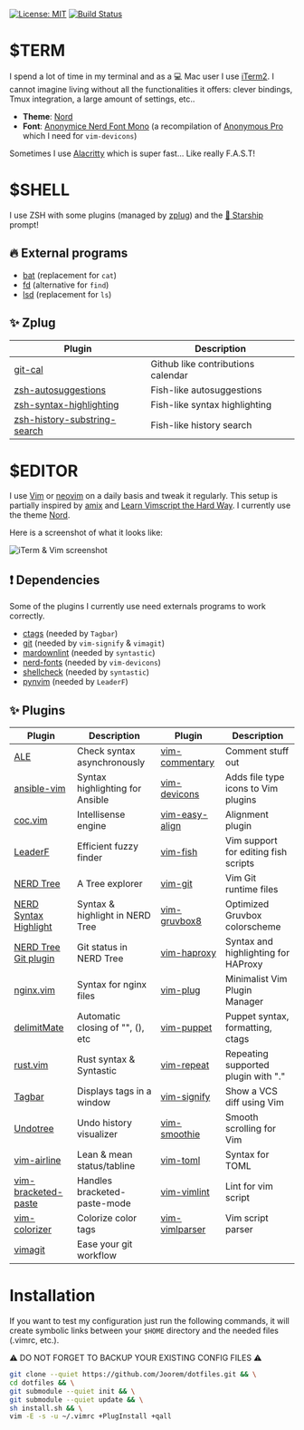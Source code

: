[![License: MIT](https://img.shields.io/badge/License-MIT-green.svg)](https://opensource.org/licenses/MIT)
[![Build Status](https://travis-ci.org/Joorem/dotfiles.svg?branch=master)](https://travis-ci.org/Joorem/dotfiles)

# $TERM

I spend a lot of time in my terminal and as a :computer: Mac user I use [iTerm2][29].
I cannot imagine living without all the functionalities it offers: clever
bindings, Tmux integration, a large amount of settings, etc..

* **Theme**: [Nord][nord-iterm2]
* **Font**: [Anonymice Nerd Font Mono][41] (a recompilation of [Anonymous Pro][42] which I need for `vim-devicons`)

Sometimes I use [Alacritty][alacritty] which is super fast... Like really F.A.S.T!

# $SHELL

I use ZSH with some plugins (managed by [zplug][zplug]) and the
[:rocket: Starship][starship] prompt!

## :fire: External programs

* [bat][bat] (replacement for `cat`)
* [fd][fd] (alternative for `find`)
* [lsd][lsd] (replacement for `ls`)

## :sparkles: Zplug

| Plugin                                   | Description                        |
|------------------------------------------|------------------------------------|
| [git-cal][gitcal]                        | Github like contributions calendar |
| [zsh-autosuggestions][zsh-as]            | Fish-like autosuggestions          |
| [zsh-syntax-highlighting][zsh-highlight] | Fish-like syntax highlighting      |
| [zsh-history-substring-search][zsh-hss]  | Fish-like history search           |

# $EDITOR

I use [Vim][8] or [neovim][nvim] on a daily basis and tweak it regularly. This
setup is partially inspired by [amix][5] and [Learn Vimscript the Hard Way][12].
I currently use the theme [Nord][nord-vim].

Here is a screenshot of what it looks like:

![iTerm & Vim screenshot](https://github.com/Joorem/dotfiles/wiki/img/iterm-vim-nord.png)

## :exclamation: Dependencies

Some of the plugins I currently use need externals programs to work correctly.

* [ctags][39] (needed by `Tagbar`)
* [git][48] (needed by `vim-signify` & `vimagit`)
* [mardownlint][38] (needed by `syntastic`)
* [nerd-fonts][33] (needed by `vim-devicons`)
* [shellcheck][34] (needed by `syntastic`)
* [pynvim][49] (needed by `LeaderF`)

## :sparkles: Plugins

| Plugin                      | Description                      | Plugin                     | Description                          |
| --------------------------- | ---------------------------------| ---------------------------| -------------------------------------|
| [ALE][15]                   | Check syntax asynchronously      | [vim-commentary][28]       | Comment stuff out                    |
| [ansible-vim][25]           | Syntax highlighting for Ansible  | [vim-devicons][37]         | Adds file type icons to Vim plugins  |
| [coc.vim][vim-coc]          | Intellisense engine              | [vim-easy-align][3]        | Alignment plugin                     |
| [LeaderF][11]               | Efficient fuzzy finder           | [vim-fish][44]             | Vim support for editing fish scripts |
| [NERD Tree][2]              | A Tree explorer                  | [vim-git][30]              | Vim Git runtime files                |
| [NERD Syntax Highlight][36] | Syntax & highlight in NERD Tree  | [vim-gruvbox8][45]         | Optimized Gruvbox colorscheme        |
| [NERD Tree Git plugin][20]  | Git status in NERD Tree          | [vim-haproxy][vim-haproxy] | Syntax and highlighting for HAProxy  |
| [nginx.vim][nginx]          | Syntax for nginx files           | [vim-plug][6]              | Minimalist Vim Plugin Manager        |
| [delimitMate][19]           | Automatic closing of "", (), etc | [vim-puppet][14]           | Puppet syntax, formatting, ctags     |
| [rust.vim][26]              | Rust syntax & Syntastic          | [vim-repeat][30]           | Repeating supported plugin with "."  |
| [Tagbar][22]                | Displays tags in a window        | [vim-signify][23]          | Show a VCS diff using Vim            |
| [Undotree][24]              | Undo history visualizer          | [vim-smoothie][46]         | Smooth scrolling for Vim             |
| [vim-airline][1]            | Lean & mean status/tabline       | [vim-toml][35]             | Syntax for TOML                      |
| [vim-bracketed-paste][13]   | Handles bracketed-paste-mode     | [vim-vimlint][27]          | Lint for vim script                  |
| [vim-colorizer][47]         | Colorize color tags              | [vim-vimlparser][31]       | Vim script parser                    |
| [vimagit][21]               | Ease your git workflow           |                            |                                      |

# Installation

If you want to test my configuration just run the following commands, it will
create symbolic links between your `$HOME` directory and the needed files
(.vimrc, etc.).

:warning: DO NOT FORGET TO BACKUP YOUR EXISTING CONFIG FILES :warning:

```sh
git clone --quiet https://github.com/Joorem/dotfiles.git && \
cd dotfiles && \
git submodule --quiet init && \
git submodule --quiet update && \
sh install.sh && \
vim -E -s -u ~/.vimrc +PlugInstall +qall
```

[1]:https://github.com/vim-airline/vim-airline
[2]:https://github.com/scrooloose/nerdtree
[3]:https://github.com/junegunn/vim-easy-align
[4]:https://github.com/morhetz/gruvbox
[5]:https://github.com/amix/vimrc
[6]:https://github.com/junegunn/vim-plug
[8]:https://vim.sourceforge.io
[9]:https://github.com/olivierverdier/zsh-git-prompt
[10]:http://hg.nginx.org/nginx/raw-file/tip/contrib/vim/syntax/nginx.vim
[11]:https://github.com/Yggdroot/LeaderF
[12]:http://learnvimscriptthehardway.stevelosh.com
[13]:https://github.com/ConradIrwin/vim-bracketed-paste
[14]:https://github.com/rodjek/vim-puppet
[15]:https://github.com/w0rp/ale
[17]:https://github.com/haproxy/haproxy/blob/master/contrib/syntax-highlight/haproxy.vim
[18]:https://www.vim.org/scripts/script.php?script_id=1856
[19]:https://github.com/Raimondi/delimitMate
[20]:https://github.com/Xuyuanp/nerdtree-git-plugin
[21]:https://github.com/jreybert/vimagit
[22]:https://github.com/majutsushi/tagbar
[23]:https://github.com/junegunn/vim-easy-align
[24]:https://github.com/mbbill/undotree
[25]:https://github.com/pearofducks/ansible-vim
[26]:https://github.com/rust-lang/rust.vim
[27]:https://github.com/syngan/vim-vimlint
[28]:https://github.com/tpope/vim-commentary
[29]:https://www.iterm2.com
[30]:https://github.com/tpope/vim-repeat
[31]:https://github.com/vim-jp/vim-vimlparser
[33]:https://github.com/ryanoasis/nerd-fonts
[34]:https://github.com/koalaman/shellcheck
[35]:https://github.com/cespare/vim-toml
[36]:https://github.com/tiagofumo/vim-nerdtree-syntax-highlight
[37]:https://github.com/ryanoasis/vim-devicons
[38]:https://github.com/markdownlint/markdownlint
[39]:https://github.com/universal-ctags/ctags
[40]:https://github.com/morhetz/gruvbox-contrib/tree/master/iterm2
[41]:https://github.com/ryanoasis/nerd-fonts/blob/master/patched-fonts/AnonymousPro/complete/Anonymice%20Nerd%20Font%20Complete%20Mono.ttf
[42]:https://www.marksimonson.com/fonts/view/anonymous-pro
[43]:https://fishshell.com
[44]:https://github.com/dag/vim-fish
[45]:https://github.com/lifepillar/vim-gruvbox8
[46]:https://github.com/psliwka/vim-smoothie
[47]:https://github.com/lilydjwg/colorizer
[48]:https://git-scm.com
[49]:https://github.com/neovim/neovim/wiki/FAQ#python-support-isnt-working
[alacritty]:https://github.com/alacritty/alacritty
[bat]:https://github.com/sharkdp/bat
[fd]:https://github.com/sharkdp/fd
[gitcal]:https://github.com/k4rthik/git-cal
[lsd]:https://github.com/Peltoche/lsd
[nvim]:https://github.com/neovim/neovim
[nginx]:https://github.com/chr4/nginx.vim
[nord-iterm2]:https://github.com/arcticicestudio/nord-iterm2
[nord-vim]:https://github.com/arcticicestudio/nord-vim
[starship]:https://github.com/starship/starship
[vim-coc]:https://github.com/neoclide/coc.nvim
[vim-haproxy]:https://github.com/Joorem/vim-haproxy
[zplug]:https://github.com/zplug/zplug
[zsh-as]:https://github.com/zsh-users/zsh-autosuggestions
[zsh-highlight]:https://github.com/zsh-users/zsh-syntax-highlighting
[zsh-hss]:https://github.com/zsh-users/zsh-history-substring-search
